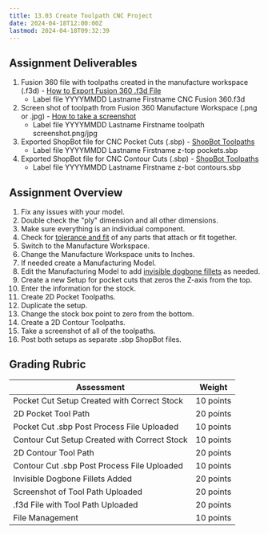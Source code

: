 ```yaml
---
title: 13.03 Create Toolpath CNC Project
date: 2024-04-18T12:00:00Z
lastmod: 2024-04-18T09:32:39
---
```


## Assignment Deliverables

1. Fusion 360 file with toolpaths created in the manufacture workspace (.f3d) - [How to Export Fusion 360 .f3d File](../../../../3d-modeling/fusion-360/export-f3d-file-fusion-360.md)
   - Label file YYYYMMDD Lastname Firstname CNC Fusion 360.f3d
2. Screen shot of toolpath from Fusion 360 Manufacture Workspace (.png or .jpg) - [How to take a screenshot](../../../../software/how-to-take-a-screenshot.md)
   - Label file YYYYMMDD Lastname Firstname toolpath screenshot.png/jpg
3. Exported ShopBot file for CNC Pocket Cuts (.sbp) - [ShopBot Toolpaths](../../../../digital-fabrication/cnc/shopbot-toolpaths-fusion-360.md)
   - Label file YYYYMMDD Lastname Firstname z-top pockets.sbp
4. Exported ShopBot file for CNC Contour Cuts (.sbp) - [ShopBot Toolpaths](../../../../digital-fabrication/cnc/shopbot-toolpaths-fusion-360.md)
   - Label file YYYYMMDD Lastname Firstname z-bot contours.sbp

## Assignment Overview

1. Fix any issues with your model.
2. Double check the "ply" dimension and all other dimensions.
3. Make sure everything is an individual component.
4. Check for [tolerance and fit](../../../../digital-fabrication/cnc/cnc-tolerance-and-fit.md) of any parts that attach or fit together.
5. Switch to the Manufacture Workspace.
6. Change the Manufacture Workspace units to Inches.
7. If needed create a Manufacturing Model.
8. Edit the Manufacturing Model to add [invisible dogbone fillets](../../../../digital-fabrication/cnc/cnc-fillets-fusion-360.md) as needed.
9. Create a new Setup for pocket cuts that zeros the Z-axis from the top.
10. Enter the information for the stock.
11. Create 2D Pocket Toolpaths.
12. Duplicate the setup.
13. Change the stock box point to zero from the bottom.
14. Create a 2D Contour Toolpaths.
15. Take a screenshot of all of the toolpaths.
16. Post both setups as separate .sbp ShopBot files.

## Grading Rubric

<div class="responsive-table-markdown">

| Assessment                                   | Weight    |
| -------------------------------------------- | --------- |
| Pocket Cut Setup Created with Correct Stock  | 10 points |
| 2D Pocket Tool Path                          | 20 points |
| Pocket Cut .sbp Post Process File Uploaded   | 10 points |
| Contour Cut Setup Created with Correct Stock | 10 points |
| 2D Contour Tool Path                         | 20 points |
| Contour Cut .sbp Post Process File Uploaded  | 10 points |
| Invisible Dogbone Fillets Added              | 20 points |
| Screenshot of Tool Path Uploaded             | 20 points |
| .f3d File with Tool Path Uploaded            | 20 points |
| File Management                              | 10 points |

</div>
